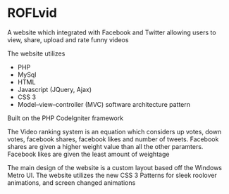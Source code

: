 ROFLvid
=======

<p>A website which integrated with Facebook and Twitter allowing users to view, share, upload and rate funny videos</p>

<p>The website utilizes</p>
  <ul>
    <li>PHP</li>
    <li>MySql</li>
    <li>HTML</li>
    <li>Javascript (JQuery, Ajax)</li>
    <li>CSS 3</li>
    <li>Model–view–controller (MVC) software architecture pattern</li>
  </ul>

<p>Built on the PHP CodeIgniter framework</p> 

<p>The Video ranking system is an equation which considers up votes, down votes, facebook shares, facebook likes and number of tweets. Facebook shares are given a higher weight value than all the other paramters. Facebook likes are given the least amount of weightage</p>

<p>The main design of the website is a custom layout based off the Windows Metro UI. The website utilizes the new CSS 3 Patterns for sleek roolover animations, and screen changed animations</p>
